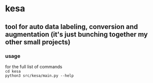 # kesa                          
## tool for auto data labeling, conversion and augmentation (it's just bunching together my other small projects)                                

### usage
for the full list of commands<br>
`cd kesa`<br>
`python3 src/kesa/main.py --help`
                                                                                                           
                                                                                                                                                                                                     





